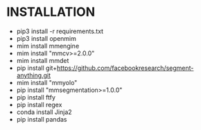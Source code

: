 # INSTALLATION

- pip3 install -r requirements.txt
- pip3 install openmim
- mim install mmengine
- mim install "mmcv>=2.0.0"
- mim install mmdet
- pip install git+https://github.com/facebookresearch/segment-anything.git
- mim install "mmyolo"
- pip install "mmsegmentation>=1.0.0"
- pip install ftfy
- pip install regex
- conda install Jinja2
- pip install pandas